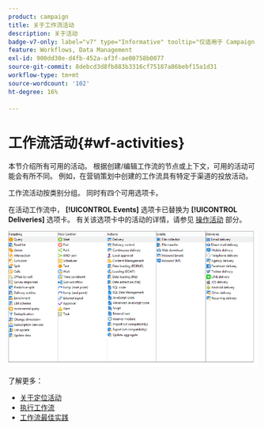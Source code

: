 ```yaml
---
product: campaign
title: 关于工作流活动
description: 关于活动
badge-v7-only: label="v7" type="Informative" tooltip="仅适用于 Campaign Classic v7"
feature: Workflows, Data Management
exl-id: 900dd30e-d4fb-452a-af3f-ae00758b0077
source-git-commit: 8debcd3d8fb883b3316cf75187a86bebf15a1d31
workflow-type: tm+mt
source-wordcount: '102'
ht-degree: 16%

---
```


# 工作流活动{#wf-activities}



本节介绍所有可用的活动。 根据创建/编辑工作流的节点或上下文，可用的活动可能会有所不同。 例如，在营销策划中创建的工作流具有特定于渠道的投放活动。

工作流活动按类别分组。 同时有四个可用选项卡。

在活动工作流中， **[!UICONTROL Events]** 选项卡已替换为 **[!UICONTROL Deliveries]** 选项卡。 有关该选项卡中的活动的详情，请参见 [操作活动](about-action-activities.md) 部分。

![](assets/wf-activity-tabs.png)

了解更多：

* [关于定位活动](about-targeting-activities.md)
* [执行工作流](starting-a-workflow.md)
* [工作流最佳实践](workflow-best-practices.md)
